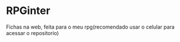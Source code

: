 # RPGinter
Fichas na web, feita para o meu rpg(recomendado usar o celular para acessar o repositorio)

